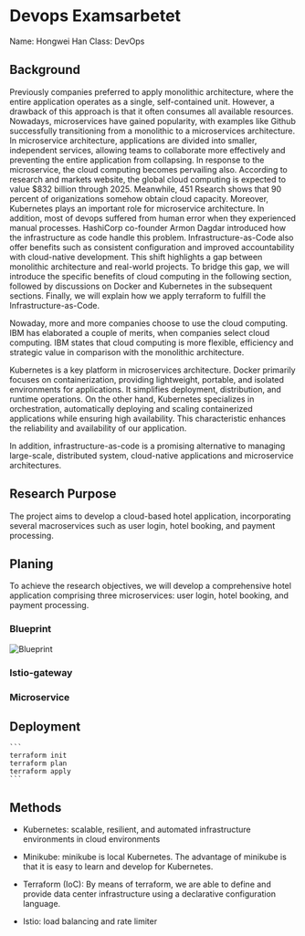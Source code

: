 # Devops Examsarbetet

Name: Hongwei Han
Class: DevOps

## Background

Previously companies preferred to apply monolithic architecture, where the entire application operates as a single, self-contained unit. However, a drawback of this approach is that it often consumes all available resources. Nowadays, microservices have gained popularity, with examples like Github successfully transitioning from a monolithic to a microservices architecture. In microservice architecture, applications are divided into smaller, independent services, allowing teams to collaborate more effectively and preventing the entire application from collapsing. In response to the microservice, the cloud computing becomes pervailing also. According to research and markets website, the global cloud computing is expected to value $832 billion through 2025. Meanwhile, 451 Rsearch shows that 90 percent of origanizations somehow obtain cloud capacity. Moreover, Kubernetes plays an important role for microservice architecture. In addition, most of devops suffered from human error when they experienced manual processes. HashiCorp co-founder Armon Dagdar introduced how the infrastructure as code handle this problem. Infrastructure-as-Code also offer benefits such as consistent configuration and improved accountability with cloud-native development. This shift highlights a gap between monolithic architecture and real-world projects. To bridge this gap, we will introduce the specific benefits of cloud computing in the following section, followed by discussions on Docker and Kubernetes in the subsequent sections. Finally, we will explain how we apply terraform to fulfill the Infrastructure-as-Code.

Nowaday, more and more companies choose to use the cloud computing. IBM has elaborated a couple of merits, when companies select cloud computing. IBM states that cloud computing is more flexible, efficiency and strategic value in comparison with the monolithic architecture.

Kubernetes is a key platform in microservices architecture. Docker primarily focuses on containerization, providing lightweight, portable, and isolated environments for applications. It simplifies deployment, distribution, and runtime operations. On the other hand, Kubernetes specializes in orchestration, automatically deploying and scaling containerized applications while ensuring high availability. This characteristic enhances the reliability and availability of our application.

In addition, infrastructure-as-code is a promising alternative to managing large-scale, distributed system, cloud-native applications and microservice architectures.

## Research Purpose

The project aims to develop a cloud-based hotel application, incorporating several macroservices such as user login, hotel booking, and payment processing.

## Planing

To achieve the research objectives, we will develop a comprehensive hotel application comprising three microservices: user login, hotel booking, and payment processing.

### Blueprint

![Blueprint](https://miro.com/app/board/uXjVLDTQ2CM=/?moveToWidget=3458764607442400329&cot=14)

### Istio-gateway

### Microservice

## Deployment

    ``` 
    terraform init
    terraform plan
    terraform apply
    ```

## Methods

- Kubernetes: scalable, resilient, and automated infrastructure environments in cloud environments

- Minikube: minikube is local Kubernetes. The advantage of minikube is that it is easy to learn and develop for Kubernetes.

- Terraform (IoC): By means of terraform, we are able to define and provide data center infrastructure using a declarative configuration language.

- Istio: load balancing and rate limiter

